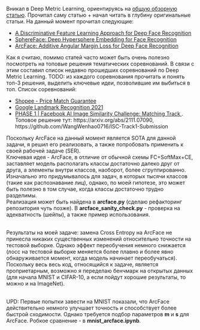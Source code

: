 Вникал в Deep Metric Learning, ориентируясь на <a href="https://hav4ik.github.io/articles/deep-metric-learning-survey">общую обзорную статью</a>. 
Прочитал саму статью + начал читать в глубину оригинальные статьи. На данный момент прочитал следующие:
<ul>
<li> <a href="https://link.springer.com/chapter/10.1007/978-3-319-46478-7_31">A Discriminative Feature Learning Approach for Deep Face Recognition</a>
<li> <a href="https://arxiv.org/abs/1704.08063">SphereFace: Deep Hypersphere Embedding for Face Recognition</a>
<li> <a href="https://arxiv.org/abs/1801.07698">ArcFace: Additive Angular Margin Loss for Deep Face Recognition</a>
</ul>

Как я считаю, помимо статей часто может быть очень полезно посмотреть на топовые решения тематических соревнований.
В связи с этим составил список недавно прошедших соревнований по Deep Metric Learning. TODO: из каждого соревнования прочитать и понять топ-3 решения, выделить ключевые идеи, позволившие им выбиться в топ.
Список соревнований:
<ul>
<li> <a href="https://www.kaggle.com/c/shopee-product-matching/"> Shopee - Price Match Guarantee </a>
<li> <a href="https://www.kaggle.com/c/landmark-recognition-2021"> Google Landmark Recognition 2021 </a>
<li> <a href="https://www.drivendata.org/competitions/79/competition-image-similarity-1-dev/"> PHASE 1 | Facebook AI Image Similarity Challenge: Matching Track </a>. Топовое решение тут: https://arxiv.org/abs/2111.07090, https://github.com/WangWenhao0716/ISC-Track1-Submission
</ul>

Поскольку ArcFace на данный момент является SOTA для данной задачи, я решил его реализовать, а также попробовать применить к своей рабочей задаче (SER).<br>
Ключевая идея - ArcFace, в отличие от обычной схемы FC+SoftMax+CE, заставляет модель располагать классы достаточно далеко друг от друга, а элементы внутри классов, наоборот, более сгруппированно.<br>
Изначально это придумывалось для задач, в которых тысячи классов (такие как распознавание лиц), однако, по моей гипотезе, это может быть полезно в том случае, когда классы достаточно трудно разделимы.<br>
Реализация может быть найдена в <b>arcface.py</b> (сделаю рефакторинг репозитория чуть позже). В <b>arcface_sanity_check.py</b> - проверка на адекватность (шейпы), а также пример использования.<br><br>

Результаты на моей задаче: замена Cross Entropy на ArcFace не принесла никаких существенных изменений относительно точности на тестовой выборке. Однако эффект переобучения немного снижается (лосс на тестовой выборке меняется более плавно и более явно обнаруживается момент, когда модель начинает переобучаться). Поскольку весь весь код, относящийся к задаче, является проприетарным, возможно я переделаю бенчмарк на открытых данных (для начала MNIST и CIFAR-10, а если пойдут хорошие результаты, то можно и на ImageNet).<br><br>

UPD: Первые попытки завести на MNIST показали, что ArcFace действительно немного улучшает точность и способствует более быстрой сходимости. Однако требуется подбор параметров <b>m</b> и <b>s</b> для ArcFace. Робкое сравнение - в <b>mnist_arcface.ipynb</b>.
